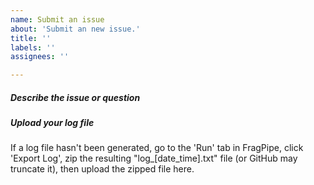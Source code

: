 ```yaml
---
name: Submit an issue
about: 'Submit an new issue.'
title: ''
labels: ''
assignees: ''

---
```


##### Describe the issue or question
##### Upload your log file
If a log file hasn't been generated, go to the 'Run' tab in FragPipe, click 'Export Log', zip the resulting "log_[date_time].txt" file (or GitHub may truncate it), then upload the zipped file here.
